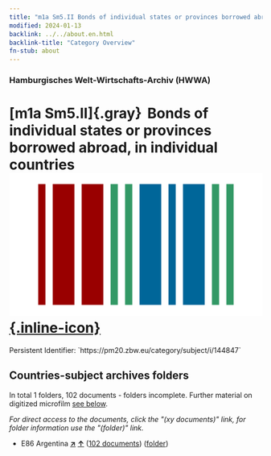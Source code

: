 ```yaml
---
title: "m1a Sm5.II Bonds of individual states or provinces borrowed abroad, in individual countries"
modified: 2024-01-13
backlink: ../../about.en.html
backlink-title: "Category Overview"
fn-stub: about
---
```


### Hamburgisches Welt-Wirtschafts-Archiv (HWWA)

# [m1a Sm5.II]{.gray}&#8201; Bonds of individual states or provinces borrowed abroad, in individual countries &#160; [![Wikidata](/images/Wikidata-logo.svg "Wikidata"){.inline-icon}](http://www.wikidata.org/entity/Q104700300)

<div class="hint">Persistent Identifier: `https://pm20.zbw.eu/category/subject/i/144847`</div>







## Countries-subject archives folders







In total 1 folders, 102 documents - folders incomplete. Further material on digitized microfilm [see below](#filmsections).

_For direct access to the documents, click the "(xy documents)" link, for folder information use the "(folder)" link._


- E86 Argentina [**&nearr;**](../../../geo/i/141692/about.en.html "Argentina (all folders)") [**&uarr;**](../../../geo/about.en.html#E86 "Country category system") (<a href="https://pm20.zbw.eu/iiifview/folder/sh/141692,144847" title="about: Argentina : Bonds of individual states or provinces borrowed abroad, in individual countries" target="_blank">102 documents</a>) ([folder](../../../../folder/sh/1416xx/141692/1448xx/144847/about.en.html))



<a id="filmsections" />













